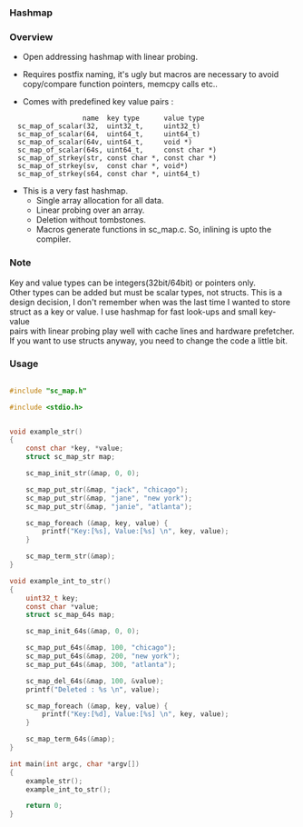 ### Hashmap

### Overview

- Open addressing hashmap with linear probing.
- Requires postfix naming, it's ugly but macros are necessary to avoid  
  copy/compare function pointers, memcpy calls etc..

- Comes with predefined key value pairs :
  
```
                  name  key type      value type
  sc_map_of_scalar(32,  uint32_t,     uint32_t)
  sc_map_of_scalar(64,  uint64_t,     uint64_t)
  sc_map_of_scalar(64v, uint64_t,     void *)
  sc_map_of_scalar(64s, uint64_t,     const char *)
  sc_map_of_strkey(str, const char *, const char *)
  sc_map_of_strkey(sv,  const char *, void*)
  sc_map_of_strkey(s64, const char *, uint64_t)
```

- This is a very fast hashmap. 
  - Single array allocation for all data. 
  - Linear probing over an array.
  - Deletion without tombstones.
  - Macros generate functions in sc_map.c. So, inlining is upto the compiler.


### Note
Key and value types can be integers(32bit/64bit) or pointers only.  
Other types can be added but must be scalar types, not structs. This is a   
design decision, I don't remember when was the last time I wanted to store  
struct as a key or value. I use hashmap for fast look-ups and small key-value  
pairs with linear probing play well with cache lines and hardware prefetcher.  
If you want to use structs anyway, you need to change the code a little bit.


### Usage


```c

#include "sc_map.h"

#include <stdio.h>


void example_str()
{
    const char *key, *value;
    struct sc_map_str map;

    sc_map_init_str(&map, 0, 0);

    sc_map_put_str(&map, "jack", "chicago");
    sc_map_put_str(&map, "jane", "new york");
    sc_map_put_str(&map, "janie", "atlanta");

    sc_map_foreach (&map, key, value) {
        printf("Key:[%s], Value:[%s] \n", key, value);
    }

    sc_map_term_str(&map);
}

void example_int_to_str()
{
    uint32_t key;
    const char *value;
    struct sc_map_64s map;

    sc_map_init_64s(&map, 0, 0);

    sc_map_put_64s(&map, 100, "chicago");
    sc_map_put_64s(&map, 200, "new york");
    sc_map_put_64s(&map, 300, "atlanta");

    sc_map_del_64s(&map, 100, &value);
    printf("Deleted : %s \n", value);

    sc_map_foreach (&map, key, value) {
        printf("Key:[%d], Value:[%s] \n", key, value);
    }

    sc_map_term_64s(&map);
}

int main(int argc, char *argv[])
{
    example_str();
    example_int_to_str();

    return 0;
}

```
